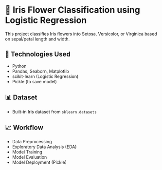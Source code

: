 # 🌸 Iris Flower Classification using Logistic Regression

This project classifies Iris flowers into Setosa, Versicolor, or Virginica based on sepal/petal length and width.

## 🔧 Technologies Used
- Python
- Pandas, Seaborn, Matplotlib
- scikit-learn (Logistic Regression)
- Pickle (to save model)

## 📊 Dataset
- Built-in Iris dataset from `sklearn.datasets`

## 📈 Workflow
- Data Preprocessing
- Exploratory Data Analysis (EDA)
- Model Training
- Model Evaluation
- Model Deployment (Pickle)

